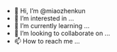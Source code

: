 - 👋 Hi, I’m @miaozhenkun
- 👀 I’m interested in ...
- 🌱 I’m currently learning ...
- 💞️ I’m looking to collaborate on ...
- 📫 How to reach me ...

<!---
miaozhenkun/miaozhenkun is a ✨ special ✨ repository because its `README.md` (this file) appears on your GitHub profile.
You can click the Preview link to take a look at your changes.
--->
